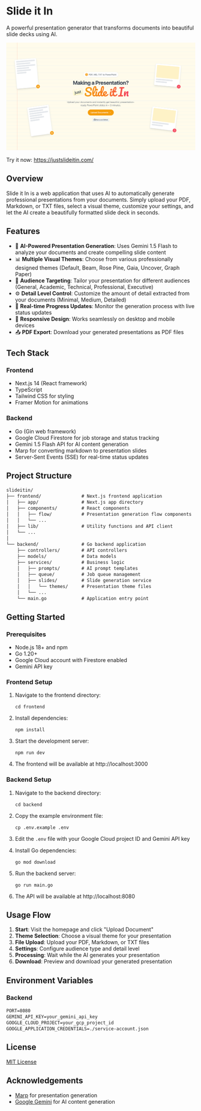 # Slide it In

A powerful presentation generator that transforms documents into beautiful slide decks using AI.

![Slide it In](docs/hero.png)

Try it now: https://justslideitin.com/

## Overview

Slide it In is a web application that uses AI to automatically generate professional presentations from your documents. Simply upload your PDF, Markdown, or TXT files, select a visual theme, customize your settings, and let the AI create a beautifully formatted slide deck in seconds.

## Features

- 🤖 **AI-Powered Presentation Generation**: Uses Gemini 1.5 Flash to analyze your documents and create compelling slide content
- 📊 **Multiple Visual Themes**: Choose from various professionally designed themes (Default, Beam, Rose Pine, Gaia, Uncover, Graph Paper)
- 🎯 **Audience Targeting**: Tailor your presentation for different audiences (General, Academic, Technical, Professional, Executive)
- ⚙️ **Detail Level Control**: Customize the amount of detail extracted from your documents (Minimal, Medium, Detailed)
- 🔄 **Real-time Progress Updates**: Monitor the generation process with live status updates
- 📱 **Responsive Design**: Works seamlessly on desktop and mobile devices
- 📤 **PDF Export**: Download your generated presentations as PDF files

## Tech Stack

### Frontend
- Next.js 14 (React framework)
- TypeScript
- Tailwind CSS for styling
- Framer Motion for animations

### Backend
- Go (Gin web framework)
- Google Cloud Firestore for job storage and status tracking
- Gemini 1.5 Flash API for AI content generation
- Marp for converting markdown to presentation slides
- Server-Sent Events (SSE) for real-time status updates

## Project Structure

```
slideitin/
├── frontend/               # Next.js frontend application
│   ├── app/                # Next.js app directory
│   ├── components/         # React components
│   │   ├── flow/           # Presentation generation flow components
│   │   └── ...
│   ├── lib/                # Utility functions and API client
│   └── ...
│
└── backend/                # Go backend application
    ├── controllers/        # API controllers
    ├── models/             # Data models
    ├── services/           # Business logic
    │   ├── prompts/        # AI prompt templates
    │   ├── queue/          # Job queue management
    │   ├── slides/         # Slide generation service
    │   │   └── themes/     # Presentation theme files
    │   └── ...
    └── main.go             # Application entry point
```

## Getting Started

### Prerequisites

- Node.js 18+ and npm
- Go 1.20+
- Google Cloud account with Firestore enabled
- Gemini API key

### Frontend Setup

1. Navigate to the frontend directory:
   ```
   cd frontend
   ```

2. Install dependencies:
   ```
   npm install
   ```

3. Start the development server:
   ```
   npm run dev
   ```

4. The frontend will be available at http://localhost:3000

### Backend Setup

1. Navigate to the backend directory:
   ```
   cd backend
   ```

2. Copy the example environment file:
   ```
   cp .env.example .env
   ```

3. Edit the `.env` file with your Google Cloud project ID and Gemini API key

4. Install Go dependencies:
   ```
   go mod download
   ```

5. Run the backend server:
   ```
   go run main.go
   ```

6. The API will be available at http://localhost:8080

## Usage Flow

1. **Start**: Visit the homepage and click "Upload Document"
2. **Theme Selection**: Choose a visual theme for your presentation
3. **File Upload**: Upload your PDF, Markdown, or TXT files
4. **Settings**: Configure audience type and detail level
5. **Processing**: Wait while the AI generates your presentation
6. **Download**: Preview and download your generated presentation

## Environment Variables

### Backend

```
PORT=8080
GEMINI_API_KEY=your_gemini_api_key
GOOGLE_CLOUD_PROJECT=your_gcp_project_id
GOOGLE_APPLICATION_CREDENTIALS=./service-account.json
```

## License

[MIT License](LICENSE)

## Acknowledgements

- [Marp](https://marp.app/) for presentation generation
- [Google Gemini](https://ai.google.dev/gemini-api) for AI content generation 